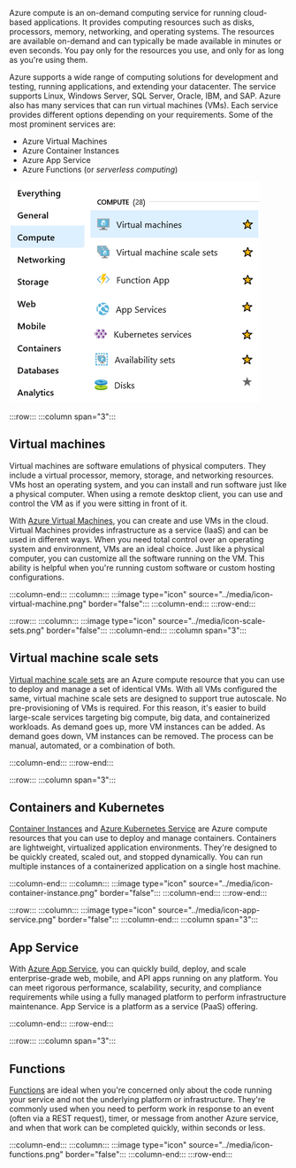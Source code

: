 Azure compute is an on-demand computing service for running cloud-based applications. It provides computing resources such as disks, processors, memory, networking, and operating systems. The resources are available on-demand and can typically be made available in minutes or even seconds. You pay only for the resources you use, and only for as long as you're using them.

Azure supports a wide range of computing solutions for development and testing, running applications, and extending your datacenter. The service supports Linux, Windows Server, SQL Server, Oracle, IBM, and SAP. Azure also has many services that can run virtual machines (VMs). Each service provides different options depending on your requirements. Some of the most prominent services are:

* Azure Virtual Machines
* Azure Container Instances
* Azure App Service
* Azure Functions (or _serverless computing_)

![Screenshot of the Azure portal compute services page that includes VMs and containers.](../media/compute-services.png)

:::row:::
  :::column span="3":::

## Virtual machines

Virtual machines are software emulations of physical computers. They include a virtual processor, memory, storage, and networking resources. VMs host an operating system, and you can install and run software just like a physical computer. When using a remote desktop client, you can use and control the VM as if you were sitting in front of it.

With [Azure Virtual Machines](https://azure.microsoft.com/services/virtual-machines/?azure-portal=true), you can create and use VMs in the cloud. Virtual Machines provides infrastructure as a service (IaaS) and can be used in different ways. When you need total control over an operating system and environment, VMs are an ideal choice. Just like a physical computer, you can customize all the software running on the VM. This ability is helpful when you're running custom software or custom hosting configurations.

  :::column-end:::
  :::column:::
    :::image type="icon" source="../media/icon-virtual-machine.png" border="false":::
  :::column-end:::
:::row-end:::

:::row:::
  :::column:::
    :::image type="icon" source="../media/icon-scale-sets.png" border="false":::
  :::column-end:::
  :::column span="3":::

## Virtual machine scale sets

[Virtual machine scale sets](https://azure.microsoft.com/services/virtual-machine-scale-sets?azure-portal=true) are an Azure compute resource that you can use to deploy and manage a set of identical VMs. With all VMs configured the same, virtual machine scale sets are designed to support true autoscale. No pre-provisioning of VMs is required. For this reason, it's easier to build large-scale services targeting big compute, big data, and containerized workloads. As demand goes up, more VM instances can be added. As demand goes down, VM instances can be removed. The process can be manual, automated, or a combination of both.

  :::column-end:::
:::row-end:::

:::row:::
  :::column span="3":::

## Containers and Kubernetes

[Container Instances](https://azure.microsoft.com/services/container-instances?azure-portal=true) and [Azure Kubernetes Service](https://azure.microsoft.com/services/kubernetes-service?azure-portal=true) are Azure compute resources that you can use to deploy and manage containers. Containers are lightweight, virtualized application environments. They're designed to be quickly created, scaled out, and stopped dynamically. You can run multiple instances of a containerized application on a single host machine.

  :::column-end:::
  :::column:::
    :::image type="icon" source="../media/icon-container-instance.png" border="false":::
  :::column-end:::
:::row-end:::

:::row:::
  :::column:::
    :::image type="icon" source="../media/icon-app-service.png" border="false":::
  :::column-end:::
  :::column span="3":::

## App Service

With [Azure App Service](https://azure.microsoft.com/services/app-service?azure-portal=true), you can quickly build, deploy, and scale enterprise-grade web, mobile, and API apps running on any platform. You can meet rigorous performance, scalability, security, and compliance requirements while using a fully managed platform to perform infrastructure maintenance. App Service is a platform as a service (PaaS) offering.

  :::column-end:::
:::row-end:::

:::row:::
  :::column span="3":::

## Functions

[Functions](https://azure.microsoft.com/services/functions?azure-portal=true) are ideal when you're concerned only about the code running your service and not the underlying platform or infrastructure. They're commonly used when you need to perform work in response to an event (often via a REST request), timer, or message from another Azure service, and when that work can be completed quickly, within seconds or less.

  :::column-end:::
  :::column:::
    :::image type="icon" source="../media/icon-functions.png" border="false":::
  :::column-end:::
:::row-end:::
